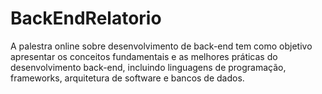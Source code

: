 # BackEndRelatorio

A palestra online sobre desenvolvimento de back-end tem como objetivo apresentar os conceitos fundamentais e as melhores práticas do desenvolvimento back-end, incluindo linguagens de programação, frameworks, arquitetura de software e bancos de dados.
